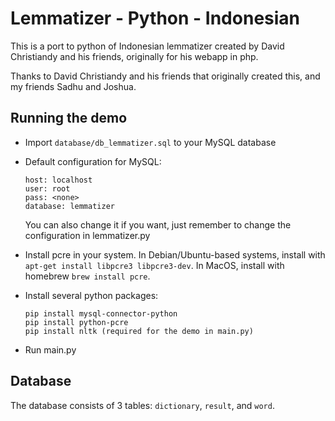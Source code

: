 Lemmatizer - Python - Indonesian
==========

This is a port to python of Indonesian lemmatizer created by David Christiandy and his friends, originally for his webapp in php.



Thanks to David Christiandy and his friends that originally created this, and my friends Sadhu and Joshua.



Running the demo
------------

* Import `database/db_lemmatizer.sql` to your MySQL database

* Default configuration for MySQL:

  ```
  host: localhost
  user: root
  pass: <none>
  database: lemmatizer
  ```
  You can also change it if you want, just remember to change the configuration in lemmatizer.py

* Install pcre in your system. In Debian/Ubuntu-based systems, install with ```apt-get install libpcre3 libpcre3-dev```. In MacOS, install with homebrew ```brew install pcre```.

* Install several python packages:
  ```
  pip install mysql-connector-python
  pip install python-pcre
  pip install nltk (required for the demo in main.py)
  ```
  
* Run main.py



Database
--------

The database consists of 3 tables: `dictionary`, `result`, and `word`.
